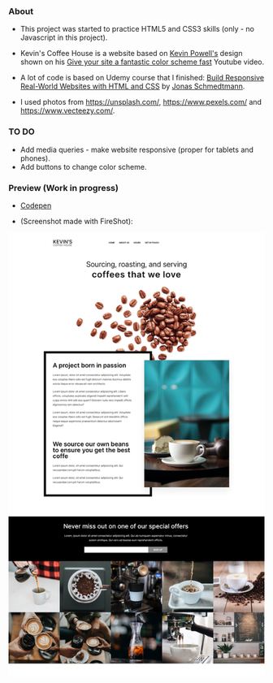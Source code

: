 ### About
* This project was started to practice HTML5 and CSS3 skills (only - no Javascript in this project).
* Kevin's Coffee House is a website based on
<a href="https://www.youtube.com/channel/UCJZv4d5rbIKd4QHMPkcABCw">Kevin Powell's</a>
design shown on his 
<a href="https://www.youtube.com/watch?v=mq8LYj6kRyE">Give your site a fantastic color scheme fast</a> Youtube video.

* A lot of code is based on Udemy course that I finished:
<a href="https://www.udemy.com/course/design-and-develop-a-killer-website-with-html5-and-css3/">Build Responsive Real-World Websites with HTML and CSS</a> by
<a href="https://www.udemy.com/user/jonasschmedtmann/">Jonas Schmedtmann</a>.

* I used photos from https://unsplash.com/, https://www.pexels.com/ and https://www.vecteezy.com/.

### TO DO
* Add media queries - make website responsive (proper for tablets and phones).
* Add buttons to change color scheme.


### Preview (Work in progress)

* <a href="https://codepen.io/zakrzewskib/pen/qBmYwyx">Codepen</a>

* (Screenshot made with FireShot):
<img src="https://github.com/zakrzewskib/Kevin-s-Coffee-House/blob/main/screenshots/preview-2021-08-20.png">
